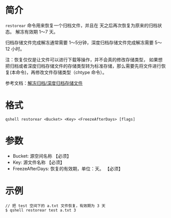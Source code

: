 # 简介
`restorear` 命令用来恢复一个归档文件，并且在 <FreezeAfterDays> 天之后再次恢复为原来的归档状态。<FreezeAfterDays> 解冻有效期 1～7 天。

归档存储文件完成解冻通常需要 1～5分钟，深度归档存储文件完成解冻需要 5～12 小时。

注：恢复仅仅是让文件可以进行下载等操作，并不会真的修改存储类型， 如果想把归档或者深度归档存储文件的存储类型转为标准存储，那么需要先将文件进行恢复(本命令)，再修改文件存储类型（chtype 命令）。

参考文档：[解冻归档/深度归档存储文件](https://developer.qiniu.com/kodo/6380/restore-archive)

# 格式
```
qshell restorear <Bucket> <Key> <FreezeAfterDays> [flags]
```

# 参数
- Bucket: 源空间名称 【必须】
- Key: 源文件名称 【必须】
- FreezeAfterDays: 恢复的有效期，单位：天。 【必须】

# 示例
```
// 把 test 空间下的 a.txt 文件恢复，有效期为 3 天
$ qshell restorear test a.txt 3
```